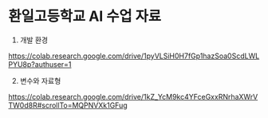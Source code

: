 # 환일고등학교 AI 수업 자료 

1. 개발 환경 


https://colab.research.google.com/drive/1pyVLSiH0H7fGp1hazSoa0ScdLWLPYU8p?authuser=1

2. 변수와 자료형

https://colab.research.google.com/drive/1kZ_YcM9kc4YFceGxxRNrhaXWrVTW0d8R#scrollTo=MQPNVXk1GFug
